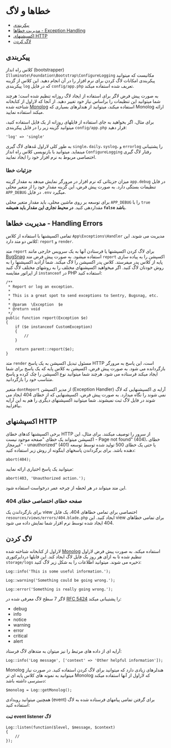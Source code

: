 # خطاها و لاگ

- [پیکربندی](#configuration)
- [مدیریت خطاها - Exception Handling](#handling-errors)
- [اکسپشنهای HTTP](#http-exceptions)
- [لاگ کردن](#logging)

<a name="configuration"></a>
## پیکربندی

کلاس راه انداز (bootstrapper) `Illuminate\Foundation\Bootstrap\ConfigureLogging` مکانیست که میتوانید پیکربندی امکانات لاگ کردن برای نرم افزار را در آن انجام دهید. این کلاس از گزینه پیکربندی `log` که در فایل `config/app.php` تعریف شده استفاده میکند.

به صورت پیش فرض لاگر برای استفاده از ایجاد لاگ روزانه تنظیم شده است؛ هرچند شما میتوانید این تنظیمات را براساس نیاز خود تغییر دهید. از آنجا که لاراول از کتابخانه شناخته شده [Monolog](https://github.com/Seldaek/monolog) استفاده میکند، میتوانید از هندلرهای بسیاری که Monolog ارائه میکند استفاده نمایید.

برای مثال، اگر بخواهید به جای استفاده از فایلهای روزانه از یک فایل استفاده کنید، میتوانید گزینه زیر را در فایل پیکربندی `config/app.php` قرار دهید:

	'log' => 'single'

به طور کلی لاراول مُدهای لاگ گیری `single`، `daily`، `syslog`، و `errorlog` را پشتیبانی مینماید. میتوانید با بازنویسی کلاس راه انداز `ConfigureLogging` رفتار لاگ گیری اختصاصی مربوط به نرم افزار خود را ایجاد نمایید.

### جزئیات خطا

میزان جزیئاتی که نرم افزار در مرورگر نمایش میدهد به مقدار گزینه `app.debug` در فایل تنظیمات بستگی دارد. به صورت پیش فرض، این گزینه مقدار خود را از متغیر محلی `APP_DEBUG` در فایل `.env` میگیرد.

برای توسعه بر روی ماشین محلی، باید مقدار متغیر محلی `APP_DEBUG` را با `true` مقداردهی کنید. **در محیط تجاری این مقدار باید همیشه `false` باشد.**

<a name="handling-errors"></a>
## مدیریت خطاها - Handling Errors

تمامی اکسپشنها با استفاده از کلاس `App\Exceptions\Handler` مدیریت می شوند. این کلاس دو متد دارد: `report` و `render`.

متد `report` برای لاگ کردن اکسپشنها یا فرستادن آنها به یک سرویس خارجی مانند [BugSnag](https://bugsnag.com) استفاده میشود. به صورت پیش فرض متد `report` اکسپشن را به پیاده سازی پایه از کلاس پدر میفرستد. کلاس پدر اکسپشن را لاگ میکند. شما آزادید اکسپشنها را به روش خودتان لاگ کنید. اگر میخواهید اکسپشنهای مختلف را به روشهای مختلف لاگ کنید از اپراتور مقایسه `instanceof` در PHP استفاده کنید:

	/**
	 * Report or log an exception.
	 *
	 * This is a great spot to send exceptions to Sentry, Bugsnag, etc.
	 *
	 * @param  \Exception  $e
	 * @return void
	 */
	public function report(Exception $e)
	{
		if ($e instanceof CustomException)
		{
			//
		}

		return parent::report($e);
	}

متد `render` مسئول تبدیل اکسپشن به یک پاسخ HTTP است، این پاسخ به مرورگر بازگردانده می شود. به صورت پیش فرض، اکسپشن به کلاس پایه که یک پاسخ برای شما ایجاد میکند فرستاده می شود. هرچند شما میتوانید نوع اکسپشن را چک کرده و پاسخ متناسب خود را بازگردانید.

متغیر `dontReport` از مدیر اکسپشن (Exception Handler) آرایه ی اکسپشنهایی که لاگ نمی شوند را نگاه میدارد. به صورت پیش فرض، اکسپشنهایی که از خطای 404 ایجاد می شوند در فایل لاگ ثبت نمیشوند. شما میتوانید اکسپشنهای دیگری را هم به این آرایه بیافزایید.

<a name="http-exceptions"></a>
## اکسپشنهای HTTP

برخی اکسپشنها کدهای خطای HTTP از سرور را توصیف میکنند. برای مثال، این اکسپشن میتواند یک خطای "صفحه موجود نیست - Page not found" (404)، خطای "غیرمجاز - unauthorized" (401) یا حتی یک خطای 500 تولید شده توسط توسعه دهنده باشد. برای برگرداندن پاسخهای اینگونه از روش زیر استفاده کنید:

	abort(404);

میتوانید یک پاسخ اختیاری ارائه نمایید:

	abort(403, 'Unauthorized action.');

این متد میتواند در هر لحطه از چرخه عمر درخواست استفاده شود.

### صفحه خطای اختصاصی خطای 404

برای بازگرداندن یک view اختصاصی برای تمامی خطاهای 404، یک فایل `resources/views/errors/404.blade.php` ایجاد کنید. این view برای تمامی خطاهای 404 ایجاد شده توسط نرم افزار شما نمایش داده می شود.

<a name="logging"></a>
## لاگ کردن

لاراول از کتابخانه شناخته شده [Monolog](https://github.com/Seldaek/monolog) استفاده میکند. به صورت پیش فرض لاراول تنظیم شده تا به ازای هر روز یک فایل لاگ ایجاد کند. این فایلها دردایرکتوری `storage/logs` ذخیره می شوند. میتوانید اطلاعات را به شکل زیر لاگ کنید:

	Log::info('This is some useful information.');

	Log::warning('Something could be going wrong.');

	Log::error('Something is really going wrong.');

لاگر 7 سطح لاگ معرفی شده در [RFC 5424](http://tools.ietf.org/html/rfc5424) را پشتیبانی میکند:

 - debug
 - info
 - notice
 - warning
 - error
 - critical
 - alert

آرایه ای از داده های مرتبط را نیز میتوان به متدهای لاگ فرستاد:

	Log::info('Log message', ['context' => 'Other helpful information']);
	
Monolog هندلرهای زیادی دارد که میتوانید برای لاگ کردن استفاده کنید. در صورت نیاز میتوانید به نمونه های کلاس پایه ای تر Monolog که لاراول از آنها استفاده میکند دسترسی داشته باشد:

	$monolog = Log::getMonolog();

همچنین میتوانید رویدادی (event) برای گرفتن تمامی پیامهای فرستاده شده به لاگ استفاده کنید:

#### ثبت event listener لاگ

	Log::listen(function($level, $message, $context)
	{
		//
	});
